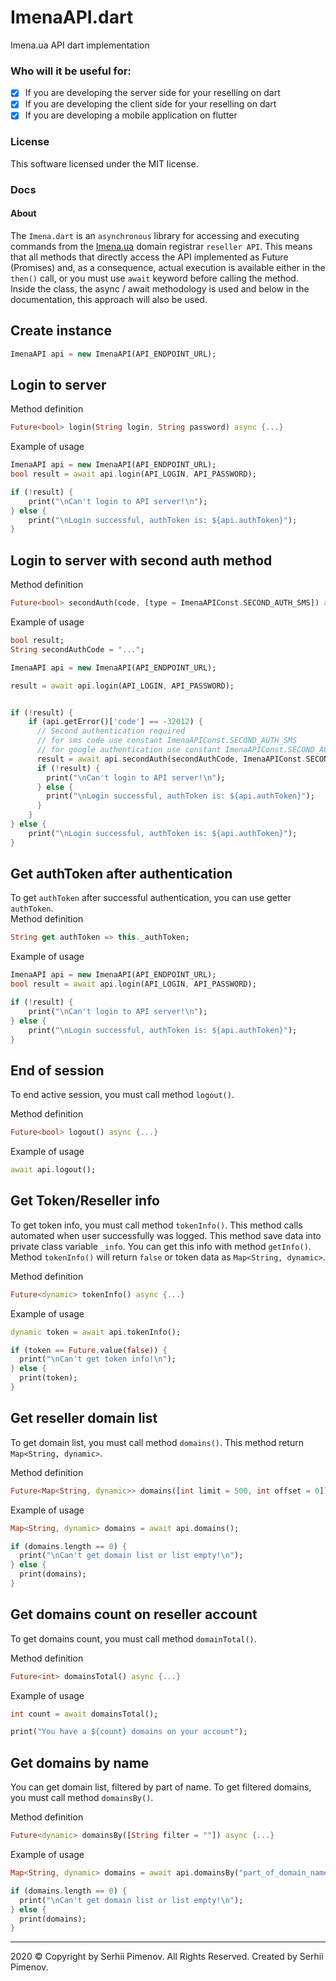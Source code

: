 # ImenaAPI.dart
Imena.ua API dart implementation

### Who will it be useful for:
+ [x] If you are developing the server side for your reselling on dart
+ [x] If you are developing the client side for your reselling on dart
+ [x] If you are developing a mobile application on flutter

### License
This software licensed under the MIT license.

### Docs

#### About
The `Imena.dart` is an `asynchronous` library for accessing and executing commands from the [Imena.ua](https://imena.ua) domain registrar `reseller API`.
This means that all methods that directly access the API implemented as Future (Promises) and, as a consequence, 
actual execution is available either in the `then()` call, or you must use `await` keyword before calling the method.
Inside the class, the async / await methodology is used and below in the documentation, this approach will also be used.

## Create instance
```dart
ImenaAPI api = new ImenaAPI(API_ENDPOINT_URL);
```

## Login to server
Method definition
```dart
Future<bool> login(String login, String password) async {...}
```
Example of usage
```dart
ImenaAPI api = new ImenaAPI(API_ENDPOINT_URL);
bool result = await api.login(API_LOGIN, API_PASSWORD);

if (!result) {
    print("\nCan't login to API server!\n");
} else {
    print("\nLogin successful, authToken is: ${api.authToken}");
}
```

## Login to server with second auth method
Method definition
```dart
Future<bool> secondAuth(code, [type = ImenaAPIConst.SECOND_AUTH_SMS]) async {...}
```
Example of usage
```dart
bool result;
String secondAuthCode = "...";

ImenaAPI api = new ImenaAPI(API_ENDPOINT_URL);

result = await api.login(API_LOGIN, API_PASSWORD);


if (!result) {
    if (api.getError()['code'] == -32012) {
      // Second authentication required
      // for sms code use constant ImenaAPIConst.SECOND_AUTH_SMS
      // for google authentication use constant ImenaAPIConst.SECOND_AUTH_GOOGLE
      result = await api.secondAuth(secondAuthCode, ImenaAPIConst.SECOND_AUTH_SMS); 
      if (!result) {
        print("\nCan't login to API server!\n");
      } else {
        print("\nLogin successful, authToken is: ${api.authToken}");
      }  
    }
} else {
    print("\nLogin successful, authToken is: ${api.authToken}");
}
```

## Get authToken after authentication
To get `authToken` after successful authentication, you can use getter `authToken`.  
Method definition
```dart
String get authToken => this._authToken;
```
Example of usage
```dart
ImenaAPI api = new ImenaAPI(API_ENDPOINT_URL);
bool result = await api.login(API_LOGIN, API_PASSWORD);

if (!result) {
    print("\nCan't login to API server!\n");
} else {
    print("\nLogin successful, authToken is: ${api.authToken}");
}
```

## End of session 
To end active session, you must call method `logout()`.

Method definition
```dart
Future<bool> logout() async {...}
```
Example of usage
```dart
await api.logout();
```
 
## Get Token/Reseller info 
To get token info, you must call method `tokenInfo()`. This method calls automated when user successfully was logged.
This method save data into private class variable `_info`. You can get this info with method `getInfo()`.
Method `tokenInfo()` will return `false` or token data as `Map<String, dynamic>`. 

Method definition
```dart
Future<dynamic> tokenInfo() async {...}
```
Example of usage
```dart
dynamic token = await api.tokenInfo();

if (token == Future.value(false)) {
  print("\nCan't get token info!\n");
} else {
  print(token);
}
```
 
## Get reseller domain list 
To get domain list, you must call method `domains()`. This method return `Map<String, dynamic>`.

Method definition
```dart
Future<Map<String, dynamic>> domains([int limit = 500, int offset = 0]) async {...}
```
Example of usage
```dart
Map<String, dynamic> domains = await api.domains();

if (domains.length == 0) {
  print("\nCan't get domain list or list empty!\n");
} else {
  print(domains);
}
```
 
## Get domains count on reseller account 
To get domains count, you must call method `domainTotal()`.

Method definition
```dart
Future<int> domainsTotal() async {...}
```
Example of usage
```dart
int count = await domainsTotal();

print("You have a ${count} domains on your account");
```

## Get domains by name 
You can get domain list, filtered by part of name. To get filtered domains, you must call method `domainsBy()`.

Method definition
```dart
Future<dynamic> domainsBy([String filter = ""]) async {...}
```
Example of usage
```dart
Map<String, dynamic> domains = await api.domainsBy("part_of_domain_name");

if (domains.length == 0) {
  print("\nCan't get domain list or list empty!\n");
} else {
  print(domains);
}
```


---

2020 © Copyright by Serhii Pimenov. All Rights Reserved. Created by Serhii Pimenov.